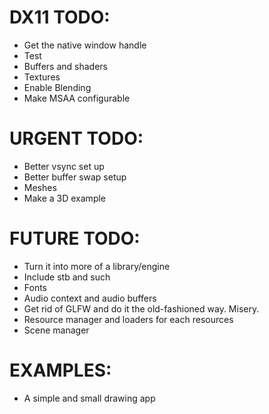 # DX11 TODO: 
- Get the native window handle 
- Test
- Buffers and shaders 
- Textures 
- Enable Blending 
- Make MSAA configurable

# URGENT TODO: 
- Better vsync set up
- Better buffer swap setup
- Meshes
- Make a 3D example

# FUTURE TODO: 
- Turn it into more of a library/engine
- Include stb and such
- Fonts 
- Audio context and audio buffers
- Get rid of GLFW and do it the old-fashioned way. Misery.
- Resource manager and loaders for each resources
- Scene manager

# EXAMPLES: 
- A simple and small drawing app
